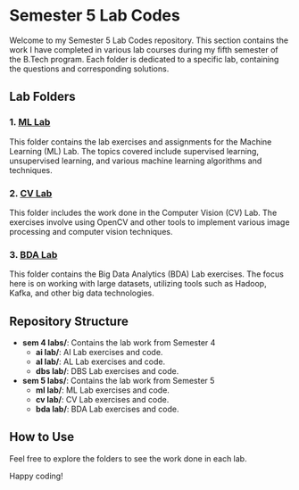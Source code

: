 # Semester 5 Lab Codes

Welcome to my Semester 5 Lab Codes repository. This section contains the work I have completed in various lab courses during my fifth semester of the B.Tech program. Each folder is dedicated to a specific lab, containing the questions and corresponding solutions.

## Lab Folders

### 1. [ML Lab](./ml%20lab)
This folder contains the lab exercises and assignments for the Machine Learning (ML) Lab. The topics covered include supervised learning, unsupervised learning, and various machine learning algorithms and techniques.

### 2. [CV Lab](./cv%20lab)
This folder includes the work done in the Computer Vision (CV) Lab. The exercises involve using OpenCV and other tools to implement various image processing and computer vision techniques.

### 3. [BDA Lab](./bda%20lab)
This folder contains the Big Data Analytics (BDA) Lab exercises. The focus here is on working with large datasets, utilizing tools such as Hadoop, Kafka, and other big data technologies.

## Repository Structure

- **sem 4 labs/**: Contains the lab work from Semester 4
  - **ai lab/**: AI Lab exercises and code.
  - **al lab/**: AL Lab exercises and code.
  - **dbs lab/**: DBS Lab exercises and code.
- **sem 5 labs/**: Contains the lab work from Semester 5
  - **ml lab/**: ML Lab exercises and code.
  - **cv lab/**: CV Lab exercises and code.
  - **bda lab/**: BDA Lab exercises and code.
  
## How to Use

Feel free to explore the folders to see the work done in each lab.

Happy coding!
